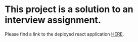 # This project is a solution to an interview assignment.

Please find a link to the deployed react application [HERE](https://hola-chat-web.netlify.app/).
